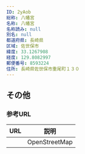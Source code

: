 ```yaml
---
ID: 2yAob
総称: 八幡宮
名称: 八幡宮
名称読み: null
別名: null
都道府県: 長崎県
区域: 佐世保市
緯度: 33.1267908
経度: 129.8082997
郵便番号: 8593224
住所: 長崎県佐世保市重尾町１３０
---
```


## その他

### 参考URL

| URL | 説明          |
| --- | ------------- |
|     | OpenStreetMap |
